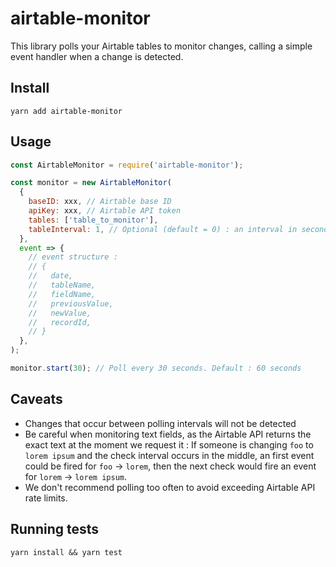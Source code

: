 # airtable-monitor

This library polls your Airtable tables to monitor changes, calling a simple event handler when a change is detected.

## Install

`yarn add airtable-monitor`

## Usage

```js
const AirtableMonitor = require('airtable-monitor');

const monitor = new AirtableMonitor(
  {
    baseID: xxx, // Airtable base ID
    apiKey: xxx, // Airtable API token
    tables: ['table_to_monitor'],
    tableInterval: 1, // Optional (default = 0) : an interval in seconds between calls to Airtable API for each table of a tick to avoid rate limiting.
  },
  event => {
    // event structure :
    // {
    //   date,
    //   tableName,
    //   fieldName,
    //   previousValue,
    //   newValue,
    //   recordId,
    // }
  },
);

monitor.start(30); // Poll every 30 seconds. Default : 60 seconds
```

## Caveats

- Changes that occur between polling intervals will not be detected
- Be careful when monitoring text fields, as the Airtable API returns the exact text at the moment we request it : If someone is changing `foo` to `lorem ipsum` and the check interval occurs in the middle, an first event could be fired for `foo` -> `lorem`, then the next check would fire an event for `lorem` -> `lorem ipsum`.
- We don't recommend polling too often to avoid exceeding Airtable API rate limits.

## Running tests

`yarn install && yarn test`
